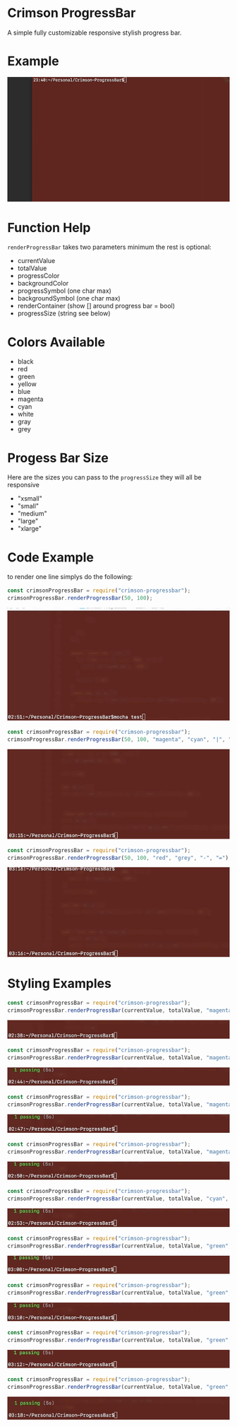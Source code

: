 # Crimson ProgressBar

A simple fully customizable responsive stylish progress bar.

# Example

![Example of Progress Bar](https://raw.githubusercontent.com/crimson-med/Crimson-ProgressBar/master/res/responsive.gif)

# Function Help

`renderProgressBar` takes two parameters minimum the rest is optional:

 - currentValue
 - totalValue
 - progressColor
 - backgroundColor
 - progressSymbol (one char max)
 - backgroundSymbol (one char max)
 - renderContainer (show [] around progress bar = bool)
 - progressSize (string see below)

# Colors Available

 - black
 - red
 - green
 - yellow
 - blue
 - magenta
 - cyan
 - white
 - gray
 - grey

# Progess Bar Size

Here are the sizes you can pass to the `progressSize` they will all be responsive

 - "xsmall"
 - "small"
 - "medium"
 - "large"
 - "xlarge"


# Code Example

to render one line simplys do the following:

```js
const crimsonProgressBar = require("crimson-progressbar");
crimsonProgressBar.renderProgressBar(50, 100);
```

![Example of Progress Bar](https://raw.githubusercontent.com/crimson-med/Crimson-ProgressBar/master/res/progress.gif)

```js
const crimsonProgressBar = require("crimson-progressbar");
crimsonProgressBar.renderProgressBar(50, 100, "magenta", "cyan", "|", "|", false, "large");
```

![Example of Progress Bar](https://raw.githubusercontent.com/crimson-med/Crimson-ProgressBar/master/res/progress_style.gif)

```js
const crimsonProgressBar = require("crimson-progressbar");
crimsonProgressBar.renderProgressBar(50, 100, "red", "grey", "-", "=");
```

![Example of Progress Bar](https://raw.githubusercontent.com/crimson-med/Crimson-ProgressBar/master/res/progress_style2.gif)

# Styling Examples

```js
const crimsonProgressBar = require("crimson-progressbar");
crimsonProgressBar.renderProgressBar(currentValue, totalValue, "magenta", "cyan", "|", "᎒", false);
```

![Example of Progress Bar](https://raw.githubusercontent.com/crimson-med/Crimson-ProgressBar/master/res/style1.gif)

```js
const crimsonProgressBar = require("crimson-progressbar");
crimsonProgressBar.renderProgressBar(currentValue, totalValue, "magenta", "cyan", "᎘", "᎗", false);
```

![Example of Progress Bar](https://raw.githubusercontent.com/crimson-med/Crimson-ProgressBar/master/res/style2.gif)

```js
const crimsonProgressBar = require("crimson-progressbar");
crimsonProgressBar.renderProgressBar(currentValue, totalValue, "magenta", "cyan", "↬", "↫", false);
```

![Example of Progress Bar](https://raw.githubusercontent.com/crimson-med/Crimson-ProgressBar/master/res/style3.gif)

```js
const crimsonProgressBar = require("crimson-progressbar");
crimsonProgressBar.renderProgressBar(currentValue, totalValue, "magenta", "cyan", "⌻", "⌷", false);
```

![Example of Progress Bar](https://raw.githubusercontent.com/crimson-med/Crimson-ProgressBar/master/res/style4.gif)

```js
const crimsonProgressBar = require("crimson-progressbar");
crimsonProgressBar.renderProgressBar(currentValue, totalValue, "cyan", "cyan", "⍜", "⍛", false);
```

![Example of Progress Bar](https://raw.githubusercontent.com/crimson-med/Crimson-ProgressBar/master/res/style5.gif)

```js
const crimsonProgressBar = require("crimson-progressbar");
crimsonProgressBar.renderProgressBar(currentValue, totalValue, "green", "red", "▓", "░", false);
```

![Example of Progress Bar](https://raw.githubusercontent.com/crimson-med/Crimson-ProgressBar/master/res/style6.gif)

```js
const crimsonProgressBar = require("crimson-progressbar");
crimsonProgressBar.renderProgressBar(currentValue, totalValue, "green", "red", "■", "□", false);
```

![Example of Progress Bar](https://raw.githubusercontent.com/crimson-med/Crimson-ProgressBar/master/res/style7.gif)

```js
const crimsonProgressBar = require("crimson-progressbar");
crimsonProgressBar.renderProgressBar(currentValue, totalValue, "green", "red", "◉", "◎", false);
```

![Example of Progress Bar](https://raw.githubusercontent.com/crimson-med/Crimson-ProgressBar/master/res/style8.gif)

```js
const crimsonProgressBar = require("crimson-progressbar");
crimsonProgressBar.renderProgressBar(currentValue, totalValue, "green", "red", "⬥", "⬦", false);
```

![Example of Progress Bar](https://raw.githubusercontent.com/crimson-med/Crimson-ProgressBar/master/res/style9.gif)
